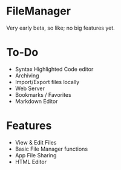 # FileManager
 Very early beta, so like; no big features yet.

# To-Do
- Syntax Highlighted Code editor
- Archiving
- Import/Export files locally
- Web Server
- Bookmarks / Favorites
- Markdown Editor

# Features
- View & Edit Files
- Basic File Manager functions
- App File Sharing
- HTML Editor
